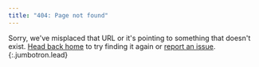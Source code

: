 ```yaml
---
title: "404: Page not found"
---
```


Sorry, we've misplaced that URL or it's pointing to something that doesn't exist. [Head back home](/) to try finding it again or [report an issue](mailto:danamcc221@gmail.com).
{:.jumbotron.lead}
